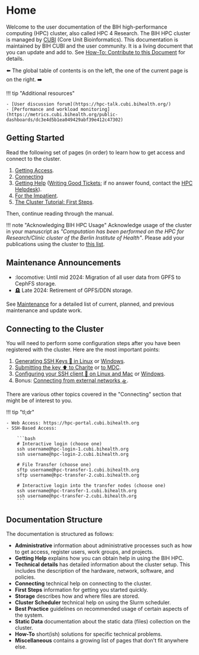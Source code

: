 # Home

Welcome to the user documentation of the BIH high-performance computing (HPC) cluster, also called HPC 4 Research.
The BIH HPC cluster is managed by [CUBI](https://cubi.bihealth.org) (Core Unit Bioinformatics).
This documentation is maintained by BIH CUBI and the user community.
It is a living document that you can update and add to.
See [How-To: Contribute to this Document](how-to/misc/contribute) for details.

:arrow_left: The global table of contents is on the left, the one of the current page is on the right. :arrow_right:

!!! tip "Additional resources"

    - [User discussion forum](https://hpc-talk.cubi.bihealth.org/)
    - [Performance and workload monitoring](https://metrics.cubi.bihealth.org/public-dashboards/dc3e4d5b1ea049429abf39e412c47302)


## Getting Started

Read the following set of pages (in order) to learn how to get access and connect to the cluster.

1. [Getting Access](admin/getting-access).
2. [Connecting](connecting/connecting)
3. [Getting Help](help/hpc-talk) ([Writing Good Tickets](help/good-tickets); if no answer found, contact the [HPC Helpdesk](help/helpdesk)).
4. [For the Impatient](overview/for-the-impatient).
5. [The Cluster Tutorial: First Steps](first-steps/episode-0).

Then, continue reading through the manual.


!!! note "Acknowledging BIH HPC Usage"
    Acknowledge usage of the cluster in your manuscript as *"Computation has been performed on the HPC for Research/Clinic cluster of the Berlin Institute of Health"*.
    Please add your publications using the cluster to [this list](misc/publication-list).

## Maintenance Announcements
- :locomotive: Until mid 2024: Migration of all user data from GPFS to CephFS storage.
- :headstone: Late 2024: Retirement of GPFS/DDN storage.

See [Maintenance](admin/maintenance) for a detailed list of current, planned, and previous maintenance and update work.

## Connecting to the Cluster

You will need to perform some configuration steps after you have been registered with the cluster.
Here are the most important points:

1. [Generating SSH Keys :key: in Linux](connecting/generate-key/linux) or [Windows](connecting/generate-key/windows).
2. [Submitting the key :arrow_up: to Charite](connecting/submit-key/charite) or [to MDC](connecting/submit-key/mdc).
3. [Configuring your SSH client :wrench: on Linux and Mac](connecting/configure-ssh/linux) or [Windows](connecting/configure-ssh/windows).
4. Bonus: [Connecting from external networks :flying_saucer:](connecting/from-external).

There are various other topics covered in the "Connecting" section that might be of interest to you.

!!! tip "tl;dr"

    - Web Access: https://hpc-portal.cubi.bihealth.org
    - SSH-Based Access:

        ```bash
        # Interactive login (choose one)
        ssh username@hpc-login-1.cubi.bihealth.org
        ssh username@hpc-login-2.cubi.bihealth.org

        # File Transfer (choose one)
        sftp username@hpc-transfer-1.cubi.bihealth.org
        sftp username@hpc-transfer-2.cubi.bihealth.org

        # Interactive login into the transfer nodes (choose one)
        ssh username@hpc-transfer-1.cubi.bihealth.org
        ssh username@hpc-transfer-2.cubi.bihealth.org
        ```

## Documentation Structure

The documentation is structured as follows:

- **Administrative** information about administrative processes such as how to get access, register users, work groups, and projects.
- **Getting Help** explains how you can obtain help in using the BIH HPC.
- **Technical details** has detailed information about the cluster setup.
  This includes the description of the hardware, network, software, and policies.
- **Connecting** technical help on connecting to the cluster.
- **First Steps** information for getting you started quickly.
- **Storage** describes how and where files are stored.
- **Cluster Scheduler** technical help on using the Slurm scheduler.
- **Best Practice** guidelines on recommended usage of certain aspects of the system.
- **Static Data** documentation about the static data (files) collection on the cluster.
- **How-To** short(ish) solutions for specific technical problems.
- **Miscellaneous** contains a growing list of pages that don't fit anywhere else.
